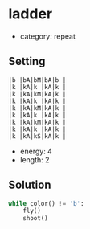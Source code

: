 # ladder
- category: repeat

## Setting

```
|b |bA|bM|bA|b |
|k |kA|k |kA|k |
|k |kA|kM|kA|k |
|k |kA|k |kA|k |
|k |kA|kM|kA|k |
|k |kA|k |kA|k |
|k |kA|kM|kA|k |
|k |kA|k |kA|k |
|k |kA|kS|kA|k |
```
- energy: 4
- length: 2

## Solution

```python
while color() != 'b':
    fly()
    shoot()
```
